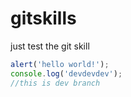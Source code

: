 # gitskills
just test the git skill

```javascript
alert('hello world!');
console.log('devdevdev');
//this is dev branch
```
